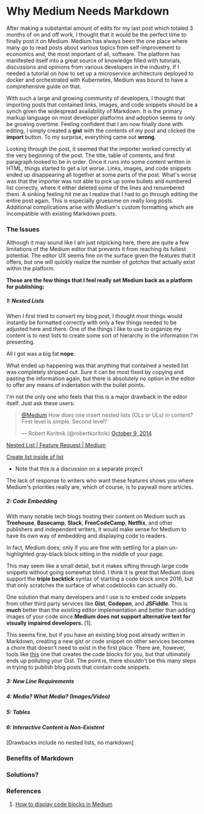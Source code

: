 # Why Medium Needs Markdown

After making a substantial amount of edits for my last post which totaled 3 months of on and off work, I thought that it would be the perfect time to finally post it on Medium. Medium has always been the one place where many go to read posts about various topics from self-improvement to economics and, the most important of all, software. The platform has manifested itself into a great source of knowledge filled with tutorials, discussions and opinions from various developers in the industry. If I needed a tutorial on how to set up a microservice architecture deployed to docker and orchestrated with Kubernetes, Medium was bound to have a comprehensive guide on that.

With such a large and growing community of developers, I thought that importing posts that contained links, images, and code snippets should be a synch given the widespread availability of Markdown. It is the primary markup language on most developer platforms and adoption seems to only be growing overtime. Feeling confident that I am now finally done with editing, I simply created a **gist** with the contents of my post and clicked the **import** button. To my surprise, everything  came out **wrong**.

Looking through the post, it seemed that the importer worked correctly at the very beginning of the post. The title, table of contents, and first paragraph looked to be in order. Once it runs into some content written in HTML, things started to get a lot worse.  Links, images, and code snippets ended up disappearing all together at some parts of the post. What's worse was that the importer was not able to pick up some bullets and numbered list correctly, where it either deleted some of the lines and renumbered them. A sinking feeling hit me as I realize that I had to go through editing the entire post again. This is especially gruesome on really long posts. Additional complications arise with Medium's custom formatting which are incompatible with existing Markdown posts.

### The Issues
Although it may sound like I am just nitpicking here, there are quite a few limitations of the Medium editor that prevents it from reaching its fullest potential. The editor UX seems fine on the surface given the features that it offers, but one will quickly realize the number of *gotchas* that actually exist within the platform.

**These are the few things that I feel really set Medium back as a platform for publishing:**

##### 1: Nested Lists
When I first tried to convert my blog post, I thought most things would instantly be formatted correctly with only a few things needed to be adjusted here and there. One of the things I like to use to organize my content is to nest lists to create some sort of hierarchy in the information I'm presenting.

All I got was a big fat **nope**.

What ended up happening was that anything that contained a nested list was completely stripped out. Sure it can be most fixed by copying and pasting the information again, but there is absolutely no option in the editor to offer any means of indentation with the bullet points.

I'm not the only one who feels that this is a major drawback in the editor itself. Just ask these users:

<blockquote class="twitter-tweet" data-lang="en"><p lang="en" dir="ltr"><a href="https://twitter.com/Medium?ref_src=twsrc%5Etfw">@Medium</a> How does one insert nested lists (OLs or ULs) in content? First level is simple. Second level?</p>&mdash; Robert Koritnik (@robertkoritnik) <a href="https://twitter.com/robertkoritnik/status/520107363408572416?ref_src=twsrc%5Etfw">October 9, 2014</a></blockquote>
<script async src="https://platform.twitter.com/widgets.js" charset="utf-8"></script>

[Nested List | Feature Request | Medium](https://medium.canny.io/feature-requests/p/nested-lists)

[Create list inside of list](https://github.com/yabwe/medium-editor/issues/666)
* Note that this is a discussion on a separate project

The lack of response to writers who want these features shows you where Medium's priorities really are, which of course, is to paywall more articles.

##### 2: Code Embedding
With many notable tech blogs hosting their content on Medium such as **Treehouse**, **Basecamp**, **Slack**, **FreeCodeCamp**, **Netflix**, and other publishers and independent writers, it would make sense for Medium to have its own way of embedding and displaying code to readers.

In fact, Medium does; only if you are fine with settling for a plain un-highlighted gray-black block sitting in the middle of your page.

This may seem like a small detail, but it makes sifting through large code snippets without going somewhat blind. I think it is great that Medium does support the **triple backtick** syntax of starting a code block since 2016, but that only scratches the surface of what codeblocks can actually do.

One solution that many developers and I use is to embed code snippets from other third party services like **Gist**, **Codepen**, and **JSFiddle**. This is **much** better than the existing editor implementation and better than adding images of your code since **Medium does not support alternative text for visually impaired developers.** [1].

This seems fine, but if you have an existing blog post already written in Markdown, creating a new gist or code snippet on other services becomes a chore that doesn't need to exist in the first place. There are, however, tools like [this](https://markdowntomedium.com/) one that creates the code blocks for you, but that ultimately ends up polluting your Gist. The point is, there shouldn't be this many steps in trying to publish blog posts that contain code snippets.

##### 3: New Line Requirements

##### 4: Media? What Media? (Images/Video)

##### 5: Tables

##### 6: Interactive Content is Non-Existent

[Drawbacks include no nested lists, no markdown]

### Benefits of Markdown

### Solutions?

### References
1. [How to display code blocks in Medium](https://www.freecodecamp.org/news/how-to-add-code-to-medium-and-get-syntax-highlighting-d699761a5883/)